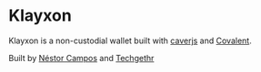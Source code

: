 # Klayxon

Klayxon is a non-custodial wallet built with [caverjs](https://github.com/klaytn/caver-js) and [Covalent](https://www.covalenthq.com/).

Built by [Néstor Campos](https://www.linkedin.com/in/nescampos/) and [Techgethr](https://techgethr.com/)

